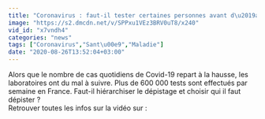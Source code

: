 ```yaml
---
title: "Coronavirus : faut-il tester certaines personnes avant d\u2019autres ?"
image: "https://s2.dmcdn.net/v/SPPxu1VEz3BRV0uT8/x240"
vid_id: "x7vndh4"
categories: "news"
tags: ["Coronavirus","Sant\u00e9","Maladie"]
date: "2020-08-26T13:52:04+03:00"
---
```

Alors que le nombre de cas quotidiens de Covid-19 repart à la hausse, les laboratoires ont du mal à suivre. Plus de 600 000 tests sont effectués par semaine en France. Faut-il hiérarchiser le dépistage et choisir qui il faut dépister ?  <br>Retrouver toutes les infos sur la vidéo sur : 
